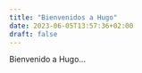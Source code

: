 ```yaml
---
title: "Bienvenidos a Hugo"
date: 2023-06-05T13:57:36+02:00
draft: false
---
```


Bienvenido a Hugo...